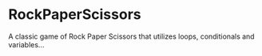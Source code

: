 # RockPaperScissors
A classic game of Rock Paper Scissors that utilizes loops, conditionals and variables... 
